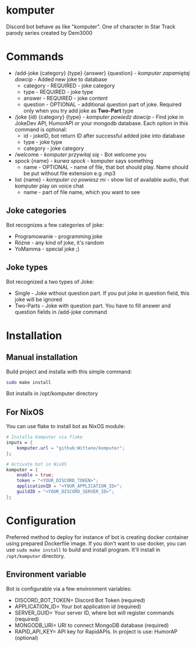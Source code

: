 # komputer

Discord bot behave as like "komputer". One of character in Star Track parody series created by Dem3000

# Commands

- /add-joke {category} {type} {answer} {question} - *komputer zapamiętaj dowcip* - Added new joke to database
    - category - REQUIRED - joke category
    - type - REQUIRED - joke type
    - answer - REQUIRED - joke content
    - question - OPTIONAL - additional question part of joke. Required only when you try add joke as **Two-Part** type
- /joke {id} {category} {type} - *komputer powiedz dowcip* - Find joke in JokeDev API, HumorAPI or your mongodb
  database. Each option in this command is optional:
    - id - jokeID, bot return ID after successful added joke into database
    - type - joke type
    - category - joke category
- /welcome - *komputer przywitaj się* - Bot welcome you
- spock {name} - *kurwa spock* - komputer says something
    - name - OPTIONAL - name of file, that bot should play. Name should be put without file extension e.g .mp3
- list {name} - *komputer co powiesz mi* - show list of available audio, that komputer play on voice chat
    - name - part of file name, which you want to see

## Joke categories

Bot recognizes a few categories of joke:

- Programowanie - programming joke
- Różne - any kind of joke, it's random
- YoMamma - special joke ;)

## Joke types

Bot recognized a two types of Joke:

- Single - Joke without question part. If you put joke in question field, this joke will be ignored
- Two-Parts - Joke with question part. You have to fill answer and question fields in /add-joke command

# Installation

## Manual installation

Build project and installa with this simple command:

```sh
sudo make install
```

Bot installs in /opt/komputer directory

## For NixOS

You can use flake to install bot as NixOS module:

```nix
# Installa komputer via flake
inputs = {
    komputer.url = "github:Wittano/komputer";
};

# Activate bot in NixOS
komputer = {
    enable = true;
    token = "<YOUR_DISCORD_TOKEN>";
    applicationID = "<YOUR_APPLICATION_ID>";
    guildID = "<YOUR_DISCORD_SERVER_ID>";
};
```

# Configuration

Preferred method to deploy for instance of bot is creating docker container using prepared Dockerfile image.
If you don't want to use docker, you can use `sudo make install` to build and install program. It'll install
in `/opt/komputer` directory.

## Environment variable

Bot is configurable via a few environment variables:

- DISCORD_BOT_TOKEN= Discord Bot Token (required)
- APPLICATION_ID= Your bot application id (required)
- SERVER_GUID= Your server ID, where bot will register commands (required)
- MONGODB_URI= URI to connect MongoDB database (required)
- RAPID_API_KEY= API key for RapidAPIs. In project is use: HumorAP (optional)

